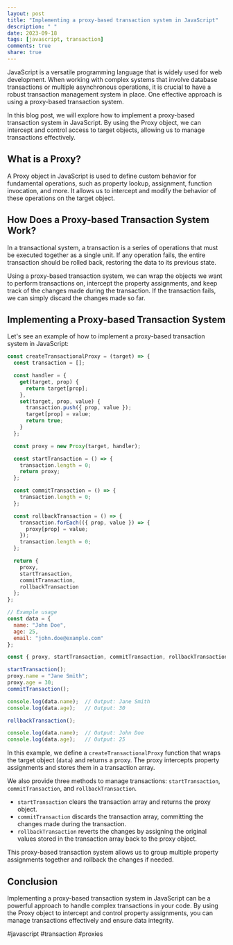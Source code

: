 ```yaml
---
layout: post
title: "Implementing a proxy-based transaction system in JavaScript"
description: " "
date: 2023-09-18
tags: [javascript, transaction]
comments: true
share: true
---
```


JavaScript is a versatile programming language that is widely used for web development. When working with complex systems that involve database transactions or multiple asynchronous operations, it is crucial to have a robust transaction management system in place. One effective approach is using a proxy-based transaction system.

In this blog post, we will explore how to implement a proxy-based transaction system in JavaScript. By using the Proxy object, we can intercept and control access to target objects, allowing us to manage transactions effectively.

## What is a Proxy?

A Proxy object in JavaScript is used to define custom behavior for fundamental operations, such as property lookup, assignment, function invocation, and more. It allows us to intercept and modify the behavior of these operations on the target object.

## How Does a Proxy-based Transaction System Work?

In a transactional system, a transaction is a series of operations that must be executed together as a single unit. If any operation fails, the entire transaction should be rolled back, restoring the data to its previous state.

Using a proxy-based transaction system, we can wrap the objects we want to perform transactions on, intercept the property assignments, and keep track of the changes made during the transaction. If the transaction fails, we can simply discard the changes made so far.

## Implementing a Proxy-based Transaction System

Let's see an example of how to implement a proxy-based transaction system in JavaScript:

```javascript
const createTransactionalProxy = (target) => {
  const transaction = [];

  const handler = {
    get(target, prop) {
      return target[prop];
    },
    set(target, prop, value) {
      transaction.push({ prop, value });
      target[prop] = value;
      return true;
    }
  };

  const proxy = new Proxy(target, handler);

  const startTransaction = () => {
    transaction.length = 0;
    return proxy;
  };

  const commitTransaction = () => {
    transaction.length = 0;
  };

  const rollbackTransaction = () => {
    transaction.forEach(({ prop, value }) => {
      proxy[prop] = value;
    });
    transaction.length = 0;
  };

  return {
    proxy,
    startTransaction,
    commitTransaction,
    rollbackTransaction
  };
};

// Example usage
const data = {
  name: "John Doe",
  age: 25,
  email: "john.doe@example.com"
};

const { proxy, startTransaction, commitTransaction, rollbackTransaction } = createTransactionalProxy(data);

startTransaction();
proxy.name = "Jane Smith";
proxy.age = 30;
commitTransaction();

console.log(data.name);  // Output: Jane Smith
console.log(data.age);   // Output: 30

rollbackTransaction();

console.log(data.name);  // Output: John Doe
console.log(data.age);   // Output: 25
```

In this example, we define a `createTransactionalProxy` function that wraps the target object (`data`) and returns a proxy. The proxy intercepts property assignments and stores them in a transaction array.

We also provide three methods to manage transactions: `startTransaction`, `commitTransaction`, and `rollbackTransaction`. 

- `startTransaction` clears the transaction array and returns the proxy object.
- `commitTransaction` discards the transaction array, committing the changes made during the transaction.
- `rollbackTransaction` reverts the changes by assigning the original values stored in the transaction array back to the proxy object.

This proxy-based transaction system allows us to group multiple property assignments together and rollback the changes if needed.

## Conclusion

Implementing a proxy-based transaction system in JavaScript can be a powerful approach to handle complex transactions in your code. By using the Proxy object to intercept and control property assignments, you can manage transactions effectively and ensure data integrity.

#javascript #transaction #proxies